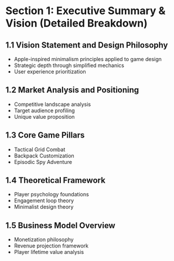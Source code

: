 # Section 1: Executive Summary & Vision (Detailed Breakdown)

## 1.1 Vision Statement and Design Philosophy
- Apple-inspired minimalism principles applied to game design
- Strategic depth through simplified mechanics
- User experience prioritization

## 1.2 Market Analysis and Positioning
- Competitive landscape analysis
- Target audience profiling
- Unique value proposition

## 1.3 Core Game Pillars
- Tactical Grid Combat
- Backpack Customization
- Episodic Spy Adventure

## 1.4 Theoretical Framework
- Player psychology foundations
- Engagement loop theory
- Minimalist design theory

## 1.5 Business Model Overview
- Monetization philosophy
- Revenue projection framework
- Player lifetime value analysis
